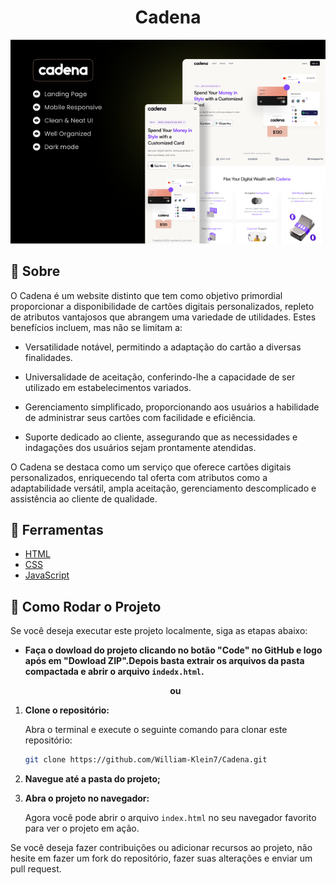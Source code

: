 <h1 align="center">Cadena</h1>
<div align="center">
<img src="imagens/image.png"/>
</div>

## 📔 Sobre
O Cadena é um website distinto que tem como objetivo primordial proporcionar a disponibilidade de cartões digitais personalizados, repleto de atributos vantajosos que abrangem uma variedade de utilidades. Estes benefícios incluem, mas não se limitam a:

- Versatilidade notável, permitindo a adaptação do cartão a diversas finalidades.

- Universalidade de aceitação, conferindo-lhe a capacidade de ser utilizado em estabelecimentos variados.

- Gerenciamento simplificado, proporcionando aos usuários a habilidade de administrar seus cartões com facilidade e eficiência.

- Suporte dedicado ao cliente, assegurando que as necessidades e indagações dos usuários sejam prontamente atendidas.

O Cadena se destaca como um serviço que oferece cartões digitais personalizados, enriquecendo tal oferta com atributos como a adaptabilidade versátil, ampla aceitação, gerenciamento descomplicado e assistência ao cliente de qualidade.

## 🔨 Ferramentas
- [HTML](https://www.w3schools.com/TAGS/default.asp)
- [CSS](https://developer.mozilla.org/en-US/docs/Web/CSS)
- [JavaScript](https://developer.mozilla.org/en-US/docs/Web/JavaScript)

## 🔁 Como Rodar o Projeto

Se você deseja executar este projeto localmente, siga as etapas abaixo:

- **Faça o dowload do projeto clicando no botão "Code" no GitHub e logo após em "Dowload ZIP".Depois basta extrair os arquivos da pasta compactada e abrir o arquivo `indedx.html`.**
     <p align="center"><strong>ou</strong></p>

1. **Clone o repositório:**

    Abra o terminal e execute o seguinte comando para clonar este repositório:

    ```bash
    git clone https://github.com/William-Klein7/Cadena.git
    ```
   

2. **Navegue até a pasta do projeto;**

3. **Abra o projeto no navegador:**

    Agora você pode abrir o arquivo `index.html` no seu navegador favorito para ver o projeto em ação.



Se você deseja fazer contribuições ou adicionar recursos ao projeto, não hesite em fazer um fork do repositório, fazer suas alterações e enviar um pull request.
